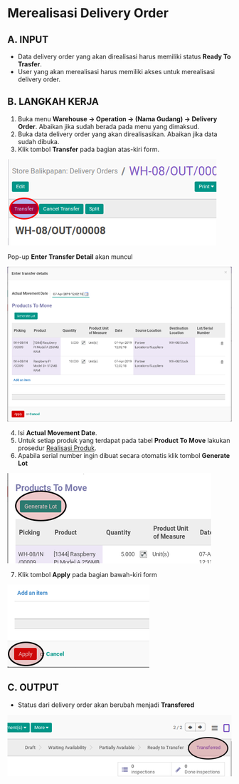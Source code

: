 # Merealisasi Delivery Order

## A. INPUT

* Data delivery order yang akan direalisasi harus memiliki status **Ready To Trasfer**.
* User yang akan merealisasi harus memiliki akses untuk merealisasi delivery order.

## B. LANGKAH KERJA

1. Buka menu **Warehouse -> Operation -> (Nama Gudang) -> Delivery Order**. Abaikan jika sudah berada
pada menu yang dimaksud.
2. Buka data delivery order yang akan direalisasikan. Abaikan jika data sudah dibuka.
3. Klik tombol **Transfer** pada bagian atas-kiri form.


![](../../img/delivery-order/tombol-transfer.png)

Pop-up **Enter Transfer Detail** akan muncul

![](../../img/delivery-order/pop-up-enter-transfer-detail.png)

4. Isi **Actual Movement Date**.
5. Untuk setiap produk yang terdapat pada tabel **Product To Move** lakukan prosedur [Realisasi Produk](./transfer-product.md).
6. Apabila serial number ingin dibuat secara otomatis klik tombol **Generate Lot**

![](../../img/delivery-order/tombol-generate-lot.png)

7. Klik tombol **Apply** pada bagian bawah-kiri form

![](../../img/delivery-order/tombol-apply-transfer-detail.png)

## C. OUTPUT

* Status dari delivery order akan berubah menjadi **Transfered**

![](../../img/delivery-order/status-transfered.png)

